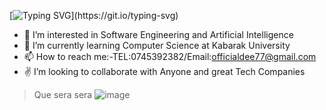 [![Typing SVG](https://readme-typing-svg.demolab.com/?lines=👋+Hi,+I'm+Kivuthi+Dennis...)](https://git.io/typing-svg)
- 👀 I’m interested in Software Engineering and Artificial Intelligence
- 🌱 I’m currently learning Computer Science at Kabarak University
- 📫 How to reach me:-TEL:0745392382/Email:officialdee77@gmail.com
- ✌️ I’m looking to collaborate with Anyone and great Tech Companies

 > Que sera sera
> ![image](https://github.com/user-attachments/assets/a57ff504-3194-4ec8-9ad0-b08fa1a7d6cb)




